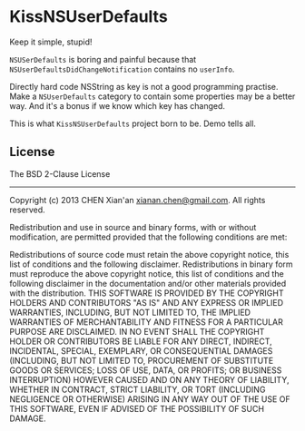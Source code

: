 # KissNSUserDefaults

Keep it simple, stupid!

`NSUSerDefaults` is boring and painful because that `NSUserDefaultsDidChangeNotification` contains no `userInfo`.

Directly hard code NSString as key is not a good programming practise. Make a `NSUserDefaults` category to  contain some properties may be a better way. And it's a bonus if we know which key has changed.

This is what `KissNSUserDefaults` project born to be. Demo tells all.

## License

The BSD 2-Clause License

* * * 

Copyright (c) 2013 CHEN Xian'an <xianan.chen@gmail.com>.
All rights reserved.

Redistribution and use in source and binary forms, with or without modification, are permitted provided that the following conditions are met:

Redistributions of source code must retain the above copyright notice, this list of conditions and the following disclaimer.
Redistributions in binary form must reproduce the above copyright notice, this list of conditions and the following disclaimer in the documentation and/or other materials provided with the distribution.
THIS SOFTWARE IS PROVIDED BY THE COPYRIGHT HOLDERS AND CONTRIBUTORS "AS IS" AND ANY EXPRESS OR IMPLIED WARRANTIES, INCLUDING, BUT NOT LIMITED TO, THE IMPLIED WARRANTIES OF MERCHANTABILITY AND FITNESS FOR A PARTICULAR PURPOSE ARE DISCLAIMED. IN NO EVENT SHALL THE COPYRIGHT HOLDER OR CONTRIBUTORS BE LIABLE FOR ANY DIRECT, INDIRECT, INCIDENTAL, SPECIAL, EXEMPLARY, OR CONSEQUENTIAL DAMAGES (INCLUDING, BUT NOT LIMITED TO, PROCUREMENT OF SUBSTITUTE GOODS OR SERVICES; LOSS OF USE, DATA, OR PROFITS; OR BUSINESS INTERRUPTION) HOWEVER CAUSED AND ON ANY THEORY OF LIABILITY, WHETHER IN CONTRACT, STRICT LIABILITY, OR TORT (INCLUDING NEGLIGENCE OR OTHERWISE) ARISING IN ANY WAY OUT OF THE USE OF THIS SOFTWARE, EVEN IF ADVISED OF THE POSSIBILITY OF SUCH DAMAGE.